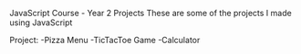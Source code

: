 JavaScript Course - Year 2 Projects 
These are some of the projects I made using JavaScript

Project:
-Pizza Menu
-TicTacToe Game
-Calculator

